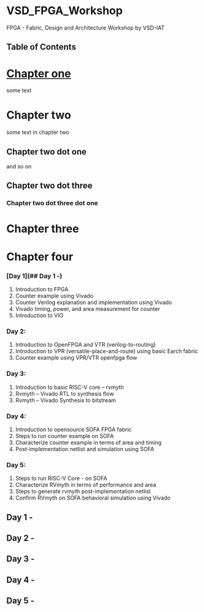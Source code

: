 # VSD_FPGA_Workshop
FPGA - Fabric, Design and Architecture Workshop by VSD-IAT

## Table of Contents

# [Chapter one](www.nyu.com)
some text

# Chapter two
some text in chapter two

## Chapter two dot one
and so on

## Chapter two dot three

### Chapter two dot three dot one

# Chapter three

# Chapter four

### [Day 1](## Day 1 -)
1. Introduction to FPGA
2. Counter example using Vivado
3. Counter Verilog explanation and implementation using Vivado
4. Vivado timing, power, and area measurement for counter
5. Introduction to VIO

### Day 2: 
1. Introduction to OpenFPGA and VTR (verilog-to-routing)
2. Introduction to VPR (versatile-place-and-route) using basic Earch fabric
3. Counter example using VPR/VTR openfpga flow

### Day 3:
1. Introduction to basic RISC-V core – rvmyth
2. Rvmyth – Vivado RTL to synthesis flow
3. Rvmyth – Vivado Synthesis to bitstream

### Day 4:
1. Introduction to opensource SOFA FPGA fabric
2. Steps to run counter example on SOFA
3. Characterize counter example in terms of area and timing
4. Post-implementation netlist and simulation using SOFA

### Day 5:
1. Steps to run RISC-V Core - on SOFA
2. Characterize RVmyth in terms of performance and area
3. Steps to generate rvmyth post-implementation netlist
4. Confirm RVmyth on SOFA behavioral simulation using Vivado


## Day 1 - 

## Day 2 - 

## Day 3 - 

## Day 4 - 

## Day 5 - 
